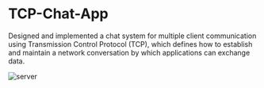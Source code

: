 # TCP-Chat-App
Designed and implemented a chat system for multiple client communication using Transmission Control Protocol (TCP), which defines how to establish and maintain a network conversation by which applications can exchange data.

![server](https://github.com/prabhat-ranjan50/TCP-Chat-App/assets/91838417/727187db-6fca-42ef-82c1-77761de70073)
